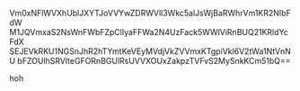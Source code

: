 Vm0xNFlWVXhUblJXYTJoVVYwZDRWVll3Wkc5alJsWjBaRWhrVm1KR2NIbFdW
M1JQVmxaS2NsWnFWbFZpClIyaFFWa2N4UzFack5WWlViRnBUQ21KRldYcFdX
SEJEVkRKU1NGSnJhR2hTYmtKeVEyMVdjVkZVVmxKTgpiVkl6V2tWa1NtVnNU
bFZOUlhSRVlteGFORnBGUlRsUVVXOUxZakpzTVFvS2MySnkKCm51bQ==

hoh